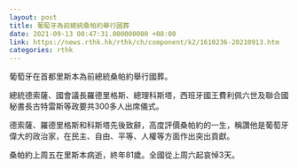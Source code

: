 ```yaml
---
layout: post
title: 葡萄牙為前總統桑帕約舉行國葬
date: 2021-09-13 00:47:31.000000000 +08:00
link: https://news.rthk.hk/rthk/ch/component/k2/1610236-20210913.htm
categories: rthk
---
```


葡萄牙在首都里斯本為前總統桑帕約舉行國葬。

總統德索薩、國會議長羅德里格斯、總理科斯塔，西班牙國王費利佩六世及聯合國秘書長古特雷斯等政要共300多人出席儀式。

德索薩、羅德里格斯和科斯塔先後致辭，高度評價桑帕約的一生，稱讚他是葡萄牙偉大的政治家，在民主、自由、平等、人權等方面作出突出貢獻。

桑帕約上周五在里斯本病逝，終年81歲。全國從上周六起哀悼3天。
